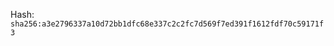 
<!--
SPDX-License-Identifier: Declaratory-Royalty  
// Hash: sha256:674f972d87260835c1aa2f8d895655bea399a8413b2b37b68d212cbf0e8d2313
🔒 Holmes Enforcement Model (HEM) – Declaratory Sovereign Logic  
🧠 Author: Mr. Holmes  
📜 License: Declaratory Royalty License (see LICENSE-HEM.md)  
📁 Repository: https://github.com/Gamerdudee/holmes-enforcement-model  
-->
Hash:
`sha256:a3e2796337a10d72bb1dfc68e337c2c2fc7d569f7ed391f1612fdf70c59171f3`






